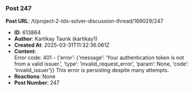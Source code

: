 ### Post 247
**Post URL**: /t/project-2-tds-solver-discussion-thread/169029/247
- **ID**: 613864
- **Author**: Kartikay Taunk (kartikay1)
- **Created At**: 2025-03-31T11:32:36.061Z
- **Content**:  
  Error code: 401 - {‘error’: {‘message’: ‘Your authentication token is not from a valid issuer.’, ‘type’: ‘invalid_request_error’, ‘param’: None, ‘code’: ‘invalid_issuer’}}
This error is persisting despite many attempts.
- **Reactions**: None
- **Post Number**: 247

